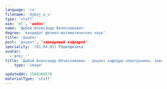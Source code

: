 ```yaml
---
language: 'ru'
filename: 'dyboj_a_v'
type: 'staff'
aim: 'el', 'aedon'
name: 'Дыбой Александр Вячеславович'
degree: 'кандидат физико-математических наук'
title: 'доцент'
post: 'доцент', 'заведующий кафедрой'
speciality: '(01.04.03) Радиофизика'
avatar:
  - src: ''
title: 'Дыбой Александр Вячеславович - доцент кафедры электроники, заведующий базовой кафедрой силовой электроники на базе ООО 'Аедон''
    type: 'image'

updatedAt: 1568360578
materialType: 'staff'
---
```



